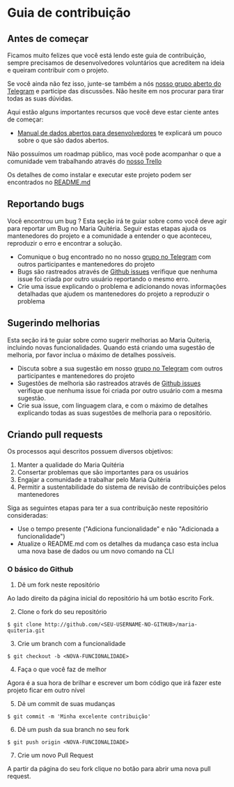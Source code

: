 # Guia de contribuição

## Antes de começar

Ficamos muito felizes que você está lendo este guia de contribuição, sempre precisamos de desenvolvedores voluntários que acreditem na ideia e queiram contribuir com o projeto.

Se você ainda não fez isso, junte-se também a nós [nosso grupo aberto do Telegram](https://t.me/joinchat/DRT0JBcy-RUk2GJZCnH3Fg) e participe das discussões. Não hesite em nos procurar para tirar todas as suas dúvidas.

Aqui estão alguns importantes recursos que você deve estar ciente antes de começar:

- [Manual de dados abertos para desenvolvedores](https://www.w3c.br/pub/Materiais/PublicacoesW3C/manual_dados_abertos_desenvolvedores_web.pdf) te explicará um pouco sobre o que são dados abertos.

Não possuímos um roadmap público, mas você pode acompanhar o que a comunidade vem trabalhando através do [nosso Trello](https://trello.com/b/E8v20MFs/dados-abertos-de-feira)

Os detalhes de como instalar e executar este projeto podem ser encontrados no [README.md](https://github.com/DadosAbertosDeFeira/maria-quiteria/blob/master/README.md)

## Reportando bugs

Você encontrou um bug ?
Esta seção irá te guiar sobre como você deve agir para reportar um Bug no Maria Quitéria. Seguir estas etapas ajuda os mantenedores do projeto e a comunidade a entender o que aconteceu, reproduzir o erro e encontrar a solução.

- Comunique o bug encontrado no no nosso [grupo no Telegram](https://t.me/joinchat/DRT0JBcy-RUk2GJZCnH3Fg) com outros participantes e mantenedores do projeto
- Bugs são rastreados através de [Github issues](https://guides.github.com/features/issues/) verifique que nenhuma issue foi criada por outro usuário reportando o mesmo erro.
- Crie uma issue explicando o problema e adicionando novas informações detalhadas que ajudem os mantenedores do projeto a reproduzir o problema

## Sugerindo melhorias

Esta seção irá te guiar sobre como sugerir melhorias ao Maria Quiteria, incluindo novas funcionalidades. Quando está criando uma sugestão de melhoria, por favor inclua o máximo de detalhes possíveis.

- Discuta sobre a sua sugestão em nosso [grupo no Telegram](https://t.me/joinchat/DRT0JBcy-RUk2GJZCnH3Fg) com outros participantes e mantenedores do projeto
- Sugestões de melhoria são rastreados através de [Github issues](https://guides.github.com/features/issues/) verifique que nenhuma issue foi criada por outro usuário com a mesma sugestão.
- Crie sua issue, com linguagem clara, e com o máximo de detalhes explicando todas as suas sugestões de melhoria para o repositório.

## Criando pull requests

Os processos aqui descritos possuem diversos objetivos:

1. Manter a qualidade do Maria Quitéria
2. Consertar problemas que são importantes para os usuários
3. Engajar a comunidade a trabalhar pelo Maria Quitéria
4. Permitir a sustentabilidade do sistema de revisão de contribuições pelos mantenedores

Siga as seguintes etapas para ter a sua contribuição neste repositório consideradas:

- Use o tempo presente ("Adiciona funcionalidade" e não "Adicionada a funcionalidade")
- Atualize o README.md com os detalhes da mudança caso esta inclua uma nova base de dados ou um novo comando na CLI

### O básico do Github

1. Dê um fork neste repositório

Ao lado direito da página inicial do repositório há um botão escrito Fork.

2. Clone o fork do seu repositório

```console
$ git clone http://github.com/<SEU-USERNAME-NO-GITHUB>/maria-quiteria.git
```

3. Crie um branch com a funcionalidade

```console
$ git checkout -b <NOVA-FUNCIONALIDADE>
```

4. Faça o que você faz de melhor

Agora é a sua hora de brilhar e escrever um bom código que irá fazer este projeto ficar em outro nível

5. Dê um commit de suas mudanças

```console
$ git commit -m 'Minha excelente contribuição'
```

6. Dê um push da sua branch no seu fork

```console
$ git push origin <NOVA-FUNCIONALIDADE>
```

7. Crie um novo Pull Request

A partir da página do seu fork clique no botão para abrir uma nova pull request.
